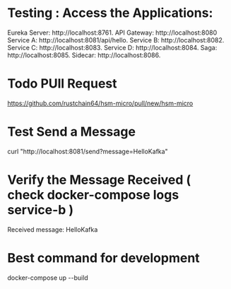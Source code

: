 # Testing : Access the Applications:

Eureka Server: http://localhost:8761.
API Gateway: http://localhost:8080
Service A: http://localhost:8081/api/hello.
Service B: http://localhost:8082.
Service C: http://localhost:8083.
Service D: http://localhost:8084.
Saga: http://localhost:8085.
Sidecar: http://localhost:8086.

# Todo PUll Request

<https://github.com/rustchain64/hsm-micro/pull/new/hsm-micro>

# Test Send a Message

curl "http://localhost:8081/send?message=HelloKafka"

# Verify the Message Received ( check docker-compose logs service-b )

Received message: HelloKafka

# Best command for development

docker-compose up --build
